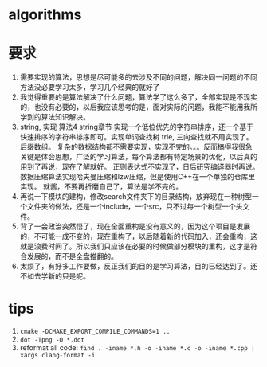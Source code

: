 # algorithms

# 要求
1. 需要实现的算法，思想是尽可能多的去涉及不同的问题，解决同一问题的不同方法没必要学习太多，学习几个经典的就好了
2. 我觉得重要的是算法解决了什么问题，算法学了这么多了，全部实现是不现实的，也没有必要的，以后我应该思考的是，面对实际的问题，我能不能用我所学到的算法知识解决。
3. string, 实现 算法4 string章节 实现一个低位优先的字符串排序，还一个基于快速排序的字符串排序即可。实现单词查找树 trie, 三向查找就不用实现了。后缀数组。
    复杂的数据结构都不需要实现，实现不完的。。。反而搞得我很急
    关键是体会思想，广泛的学习算法，每个算法都有特定场景的优化，以后真的用到了再说，现在了解就好。
    正则表达式不实现了，日后研究编译器时再说。数据压缩算法实现哈夫曼压缩和lzw压缩，但是使用C++在一个单独的仓库里实现。
    就酱，不要再折磨自己了，算法是学不完的。
4. 再说一下模块的建构，修改search文件夹下的目录结构，放弃现在一种树型一个文件夹的做法，还是一个include，一个src，只不过每一个树型一个头文件。
5. 背了一会政治突然悟了，现在全面重构是没有意义的，因为这个项目是发展的，不可能一成不变的，现在重构了，以后随着新的代码加入，还会重构，这就是浪费时间了。所以我们只应该在必要的时候做部分模块的重构，这才是符合发展的，而不是全盘推翻的。
6. 太烦了，有好多工作要做，反正我们的目的是学习算法，目的已经达到了。还不如去学新的只是呢。

# tips
1. `cmake -DCMAKE_EXPORT_COMPILE_COMMANDS=1 ..`
2. `dot -Tpng -O *.dot`
3. reformat all code: `find . -iname *.h -o -iname *.c -o -iname *.cpp | xargs clang-format -i`
